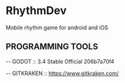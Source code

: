 # RhythmDev
Mobile rhythm game for android and iOS

## PROGRAMMING TOOLS
-- GODOT :: 3.4 Stable Official 206b7a70f4

-- GITKRAKEN :: https://www.gitkraken.com/
